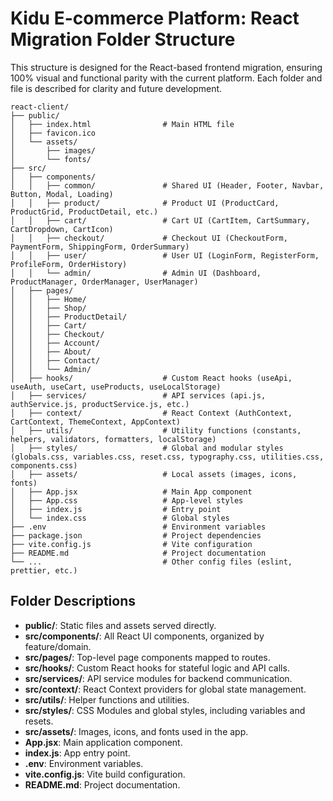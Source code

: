 # Kidu E-commerce Platform: React Migration Folder Structure

This structure is designed for the React-based frontend migration, ensuring 100% visual and functional parity with the current platform. Each folder and file is described for clarity and future development.

```
react-client/
├── public/
│   ├── index.html                # Main HTML file
│   ├── favicon.ico
│   └── assets/
│       ├── images/
│       └── fonts/
├── src/
│   ├── components/
│   │   ├── common/               # Shared UI (Header, Footer, Navbar, Button, Modal, Loading)
│   │   ├── product/              # Product UI (ProductCard, ProductGrid, ProductDetail, etc.)
│   │   ├── cart/                 # Cart UI (CartItem, CartSummary, CartDropdown, CartIcon)
│   │   ├── checkout/             # Checkout UI (CheckoutForm, PaymentForm, ShippingForm, OrderSummary)
│   │   ├── user/                 # User UI (LoginForm, RegisterForm, ProfileForm, OrderHistory)
│   │   └── admin/                # Admin UI (Dashboard, ProductManager, OrderManager, UserManager)
│   ├── pages/
│   │   ├── Home/
│   │   ├── Shop/
│   │   ├── ProductDetail/
│   │   ├── Cart/
│   │   ├── Checkout/
│   │   ├── Account/
│   │   ├── About/
│   │   ├── Contact/
│   │   └── Admin/
│   ├── hooks/                    # Custom React hooks (useApi, useAuth, useCart, useProducts, useLocalStorage)
│   ├── services/                 # API services (api.js, authService.js, productService.js, etc.)
│   ├── context/                  # React Context (AuthContext, CartContext, ThemeContext, AppContext)
│   ├── utils/                    # Utility functions (constants, helpers, validators, formatters, localStorage)
│   ├── styles/                   # Global and modular styles (globals.css, variables.css, reset.css, typography.css, utilities.css, components.css)
│   ├── assets/                   # Local assets (images, icons, fonts)
│   ├── App.jsx                   # Main App component
│   ├── App.css                   # App-level styles
│   ├── index.js                  # Entry point
│   └── index.css                 # Global styles
├── .env                          # Environment variables
├── package.json                  # Project dependencies
├── vite.config.js                # Vite configuration
├── README.md                     # Project documentation
└── ...                           # Other config files (eslint, prettier, etc.)
```

## Folder Descriptions
- **public/**: Static files and assets served directly.
- **src/components/**: All React UI components, organized by feature/domain.
- **src/pages/**: Top-level page components mapped to routes.
- **src/hooks/**: Custom React hooks for stateful logic and API calls.
- **src/services/**: API service modules for backend communication.
- **src/context/**: React Context providers for global state management.
- **src/utils/**: Helper functions and utilities.
- **src/styles/**: CSS Modules and global styles, including variables and resets.
- **src/assets/**: Images, icons, and fonts used in the app.
- **App.jsx**: Main application component.
- **index.js**: App entry point.
- **.env**: Environment variables.
- **vite.config.js**: Vite build configuration.
- **README.md**: Project documentation. 